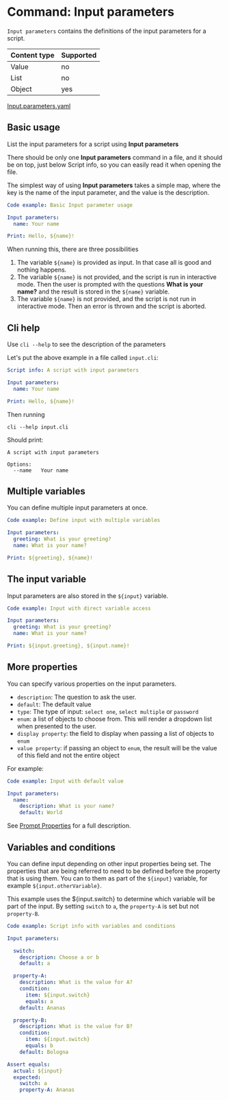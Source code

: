 # Command: Input parameters

`Input parameters` contains the definitions of the input parameters for a script.

| Content type | Supported |
|--------------|-----------|
| Value        | no        |
| List         | no        |
| Object       | yes       |

[Input.parameters.yaml](schema/Input%parameters.schema.yaml)

## Basic usage

List the input parameters for a script using **Input parameters**

There should be only one **Input parameters** command in a file, and it should be on top, just below Script info, so you
can easily read it when opening the file.

The simplest way of using **Input parameters** takes a simple map, where the key is the name of the input parameter, and
the value is the description.

<!-- yaml specscript
${input}:
 name: world
-->

```yaml specscript
Code example: Basic Input parameter usage

Input parameters:
  name: Your name

Print: Hello, ${name}!
```

When running this, there are three possibilities

1. The variable `${name}` is provided as input. In that case all is good and nothing happens.
2. The variable `${name}` is not provided, and the script is run in interactive mode. Then the user is prompted with the
   questions **What is your name?** and the result is stored in the `${name}` variable.
3. The variable `${name}` is not provided, and the script is not run in interactive mode. Then an error is thrown and
   the script is aborted.

## Cli help

Use `cli --help` to see the description of the parameters

Let's put the above example in a file called `input.cli`:

```yaml file=input.cli
Script info: A script with input parameters

Input parameters:
  name: Your name

Print: Hello, ${name}!
```

Then running

```shell cli
cli --help input.cli
```

Should print:

```output
A script with input parameters

Options:
  --name   Your name
```

## Multiple variables

You can define multiple input parameters at once.

<!-- yaml specscript
${input}:
   greeting: Hello
   name: world
-->

```yaml specscript
Code example: Define input with multiple variables

Input parameters:
  greeting: What is your greeting?
  name: What is your name?

Print: ${greeting}, ${name}!
```

## The input variable

Input parameters are also stored in the `${input}` variable.

<!-- yaml specscript
${input}:
   greeting: Hello
   name: world
-->

```yaml specscript
Code example: Input with direct variable access

Input parameters:
  greeting: What is your greeting?
  name: What is your name?

Print: ${input.greeting}, ${input.name}!
```

## More properties

You can specify various properties on the input parameters.

* `description`: The question to ask the user.
* `default`: The default value
* `type`: The type of input: `select one`, `select multiple` or `password`
* `enum`: a list of objects to choose from. This will render a dropdown list when presented to the user.
* `display property`: the field to display when passing a list of objects to `enum`
* `value property`: if passing an object to `enum`, the result will be the value of this field and not the entire object

For example:

```yaml specscript
Code example: Input with default value

Input parameters:
  name:
    description: What is your name?
    default: World
```

See [Prompt Properties](../user-interaction/Prompt.spec.md) for a full description.

## Variables and conditions

You can define input depending on other input properties being set. The properties that are being referred to need to be
defined before the property that is using them. You can to them as part of the `${input}` variable, for example
`${input.otherVariable}`.

This example uses the ${input.switch} to determine which variable will be part of the input. By setting `switch` to `a`,
the `property-A` is set but not `property-B`.

<!-- yaml specscript
${input}: { }
-->

<!-- TODO Make this run in interactive mode, so we can use 'Answers' for a more compelling example. --> 

```yaml specscript
Code example: Script info with variables and conditions

Input parameters:

  switch:
    description: Choose a or b
    default: a

  property-A:
    description: What is the value for A?
    condition:
      item: ${input.switch}
      equals: a
    default: Ananas

  property-B:
    description: What is the value for B?
    condition:
      item: ${input.switch}
      equals: b
    default: Bologna

Assert equals:
  actual: ${input}
  expected:
    switch: a
    property-A: Ananas
```

